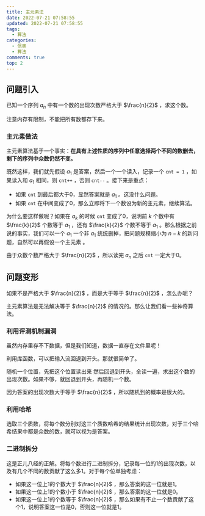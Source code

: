 ```yaml
---
title: 主元素法
date: 2022-07-21 07:58:55
updated: 2022-07-21 07:58:55
tags:
  - 算法
categories:
  - 信奧
  - 算法
comments: true
top: 2
---
```

## 问题引入

已知一个序列 $a_n$ 中有一个数的出现次数严格大于 $\frac{n}{2}$ ，求这个数。

注意内存有限制，不能把所有数都存下来。

### 主元素做法

主元素算法基于一个事实：**在具有上述性质的序列中任意选择两个不同的数删去，剩下的序列中众数仍然不变。**

既然这样，我们就先假设 $a_1$ 是答案，然后一个一个读入，记录一个 `cnt = 1` ，如果读入和 $a_1$ 相同，则 `cnt++` ，否则 `cnt--` 。接下来是重点：

- 如果 `cnt` 到最后都大于0，显然答案就是 $a_1$ 。这没什么问题。
- 如果 `cnt` 在中间变成了0，那么立即将下一个数设为新的主元素，继续算法。

为什么要这样做呢？如果在 $a_k$ 的时候 `cnt` 变成了0，说明前 $k$ 个数中有 $\frac{k}{2}$ 个数等于 $a_1$ ，还有 $\frac{k}{2}$ 个数不等于 $a_1$ 。那么根据之前说的事实，我们可以一个 $a_1$ 一个非 $a_1$ 统统删掉，把问题规模缩小为 $n-k$ 的新问题，自然可以再假设一个主元素 。

由于众数个数严格大于 $\frac{n}{2}$ ，所以读完 $a_n$ 之后 `cnt` 一定大于0。

## 问题变形

如果不是严格大于 $\frac{n}{2}$ ，而是大于等于 $\frac{n}{2}$ ，怎么办呢？

主元素算法是无法解决等于 $\frac{n}{2}$ 的情况的。那么让我们看一些神奇算法。

### 利用评测机制漏洞

虽然内存里存不下数据，但是我们知道，数据一直存在文件里呢！

利用库函数，可以把输入流回退到开头。那就很简单了。

随机一个位置，先把这个位置读出来 然后回退到开头，全读一遍，求出这个数的出现次数。如果不够，就回退到开头，再随机一个数。

因为答案的出现次数大于等于 $\frac{n}{2}$ ，所以随机到的概率是很大的。

### 利用哈希

选取三个质数，将每个数分别对这三个质数哈希的结果统计出现次数，对于三个哈希结果中都是众数的数，就可以视为是答案。

### 二进制拆分

这是正儿八经的正解。将每个数进行二进制拆分，记录每一位的1的出现次数，以及有几个不同的数贡献了这么多1。对于每个位单独考虑：

- 如果这一位上1的个数大于 $\frac{n}{2}$ ，那么答案的这一位就是1。
- 如果这一位上1的个数小于 $\frac{n}{2}$ ，那么答案的这一位就是0。
- 如果这一位上1的个数等于 $\frac{n}{2}$ ，那么如果有不止一个数贡献了这个1，说明答案这一位是0，否则这一位就是1。